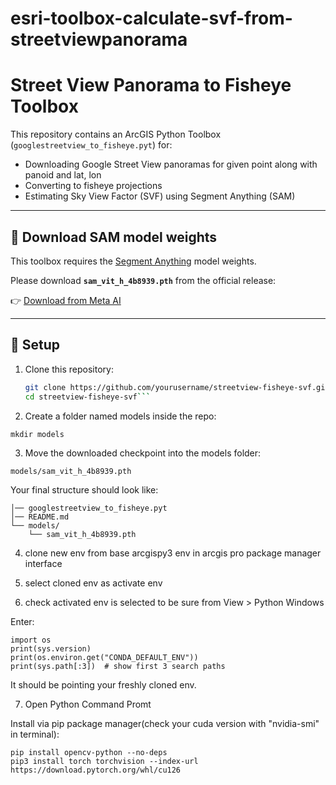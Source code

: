 # esri-toolbox-calculate-svf-from-streetviewpanorama


# Street View Panorama to Fisheye Toolbox

This repository contains an ArcGIS Python Toolbox (`googlestreetview_to_fisheye.pyt`) for:
- Downloading Google Street View panoramas for given point along with panoid and lat, lon
- Converting to fisheye projections
- Estimating Sky View Factor (SVF) using Segment Anything (SAM)

---

## 🔽 Download SAM model weights

This toolbox requires the [Segment Anything](https://github.com/facebookresearch/segment-anything) model weights.

Please download **`sam_vit_h_4b8939.pth`** from the official release:

👉 [Download from Meta AI](https://dl.fbaipublicfiles.com/segment_anything/sam_vit_h_4b8939.pth)

---

## 📂 Setup

1. Clone this repository:
   ```bash
   git clone https://github.com/yourusername/streetview-fisheye-svf.git
   cd streetview-fisheye-svf```
   
   
2. Create a folder named models inside the repo:

```mkdir models```

3. Move the downloaded checkpoint into the models folder:

```models/sam_vit_h_4b8939.pth```

Your final structure should look like:

```streetview-fisheye-svf/
│── googlestreetview_to_fisheye.pyt
│── README.md
└── models/
    └── sam_vit_h_4b8939.pth
```
	

4. clone new env from base arcgispy3 env in arcgis pro package manager interface	

5. select cloned env as activate env

6. check activated env is selected to be sure from View > Python Windows

Enter:

```import sys
import os
print(sys.version)
print(os.environ.get("CONDA_DEFAULT_ENV"))
print(sys.path[:3])  # show first 3 search paths
```

It should be pointing your freshly cloned env.

7. Open Python Command Promt

Install via pip package manager(check your cuda version with "nvidia-smi" in terminal):
```
pip install opencv-python --no-deps
pip3 install torch torchvision --index-url https://download.pytorch.org/whl/cu126
```
